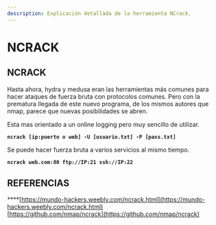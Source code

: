 ```yaml
---
description: Explicación detallada de la herramienta NCrack.
---
```


# NCRACK

## **NCRACK**

Hasta ahora, hydra y medusa eran las herramientas más comunes para hacer ataques de fuerza bruta con protocolos comunes. Pero con la prematura llegada de este nuevo programa, de los mismos autores que nmap, parece que nuevas posibilidades se abren.

 Esta mas orientado a un online logging pero muy sencillo de utilizar.

 **`ncrack [ip:puerto o web] -U [usuario.txt] -P [pass.txt]`**

Se puede hacer fuerza bruta a varios servicios al mismo tiempo.

 **`ncrack web.com:80 ftp://IP:21 ssh://IP:22`**

## **REFERENCIAS**

\*\*\*\*[https://mundo-hackers.weebly.com/ncrack.html](https://mundo-hackers.weebly.com/ncrack.html)  
[https://github.com/nmap/ncrack](https://github.com/nmap/ncrack)

